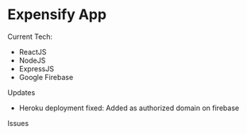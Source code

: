# Expensify App

Current Tech:
- ReactJS
- NodeJS
- ExpressJS
- Google Firebase

Updates
- Heroku deployment fixed: Added as authorized domain on firebase

Issues

